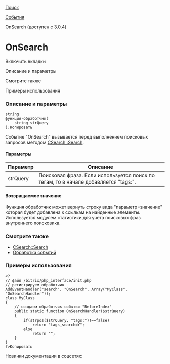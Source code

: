 [Поиск](/api_help/search/index.php)

[События](/api_help/search/events/index.php)

OnSearch (доступен с 3.0.4)

OnSearch
========

Включить вкладки

Описание и параметры

Смотрите также

Примеры использования

### Описание и параметры

```
string
функция-обработчик(
	string strQuery
);Копировать
```

Событие "OnSearch" вызывается перед выполнением поисковых запросов методом [CSearch::Search](/api_help/search/classes/csearch/search.php).

#### Параметры

| Параметр | Описание |
| --- | --- |
| strQuery | Поисковая фраза. Если используется поиск по тегам, то в начале добавляется "tags:". |

#### Возвращаемое значение

Функция обработчик может вернуть строку вида "параметр=значение" которая будет добавлена к
ссылкам на найденные элементы. Используется модулем статистики для учета поисковых фраз внутреннего поисковика.

### Смотрите также

* [CSearch::Search](/api_help/search/classes/csearch/search.php)
* [Обработка событий](http://dev.1c-bitrix.ru/learning/course/index.php?COURSE_ID=43&LESSON_ID=3493)

### Примеры использования

```
<?
// файл /bitrix/php_interface/init.php
// регистрируем обработчик
AddEventHandler("search", "OnSearch", Array("MyClass", "OnSearchHandler"));
class MyClass
{
	// создаем обработчик события "BeforeIndex"
	public static function OnSearchHandler($strQuery)
	{
		if(strpos($strQuery, "tags:")!==false)
			return "tags_search=Y";
		else
			return "";
	}
}
?>Копировать
```

Новинки документации в соцсетях: